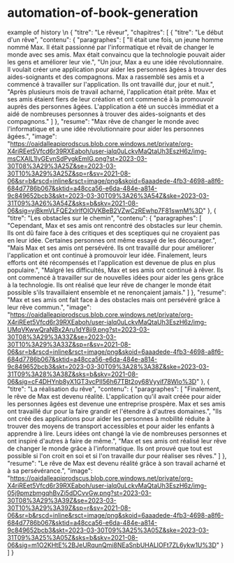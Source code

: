 # automation-of-book-generation
example of history
\n
{
    "titre": "Le rêveur",
    "chapitres": [
        {
            "titre": "Le début d'un rêve",
            "contenu": {
                "paragraphes": [
                    "Il était une fois, un jeune homme nommé Max. Il était passionné par l'informatique et rêvait de changer le monde avec ses amis. Max était convaincu que la technologie pouvait aider les gens et améliorer leur vie.",
                    "Un jour, Max a eu une idée révolutionnaire. Il voulait créer une application pour aider les personnes âgées à trouver des aides-soignants et des compagnons. Max a rassemblé ses amis et a commencé à travailler sur l'application. Ils ont travaillé dur, jour et nuit.",
                    "Après plusieurs mois de travail acharné, l'application était prête. Max et ses amis étaient fiers de leur création et ont commencé à la promouvoir auprès des personnes âgées. L'application a été un succès immédiat et a aidé de nombreuses personnes à trouver des aides-soignants et des compagnons."
                ]
            },
            "resume": "Max rêve de changer le monde avec l'informatique et a une idée révolutionnaire pour aider les personnes âgées.",
            "image": "https://oaidalleapiprodscus.blob.core.windows.net/private/org-X4riREet5Vfcd6r39RXEaboh/user-ialq0uLckvMaQtaUh3EszH6z/img-msCXAlL1IyGEvnSdPygkEmIG.png?st=2023-03-30T08%3A29%3A25Z&se=2023-03-30T10%3A29%3A25Z&sp=r&sv=2021-08-06&sr=b&rscd=inline&rsct=image/png&skoid=6aaadede-4fb3-4698-a8f6-684d7786b067&sktid=a48cca56-e6da-484e-a814-9c849652bcb3&skt=2023-03-30T09%3A26%3A54Z&ske=2023-03-31T09%3A26%3A54Z&sks=b&skv=2021-08-06&sig=yjBkmVLFQE2xlrlfOIOVKBeB2VZwCzREwhp7F81swnM%3D"
        },
        {
            "titre": "Les obstacles sur le chemin",
            "contenu": {
                "paragraphes": [
                    "Cependant, Max et ses amis ont rencontré des obstacles sur leur chemin. Ils ont dû faire face à des critiques et des sceptiques qui ne croyaient pas en leur idée. Certaines personnes ont même essayé de les décourager.",
                    "Mais Max et ses amis ont persévéré. Ils ont travaillé dur pour améliorer l'application et ont continué à promouvoir leur idée. Finalement, leurs efforts ont été récompensés et l'application est devenue de plus en plus populaire.",
                    "Malgré les difficultés, Max et ses amis ont continué à rêver. Ils ont commencé à travailler sur de nouvelles idées pour aider les gens grâce à la technologie. Ils ont réalisé que leur rêve de changer le monde était possible s'ils travaillaient ensemble et ne renonçaient jamais."
                ]
            },
            "resume": "Max et ses amis ont fait face à des obstacles mais ont persévéré grâce à leur rêve commun.",
            "image": "https://oaidalleapiprodscus.blob.core.windows.net/private/org-X4riREet5Vfcd6r39RXEaboh/user-ialq0uLckvMaQtaUh3EszH6z/img-UMqVKwwQraNBx2Aru1dY8ji9.png?st=2023-03-30T08%3A29%3A33Z&se=2023-03-30T10%3A29%3A33Z&sp=r&sv=2021-08-06&sr=b&rscd=inline&rsct=image/png&skoid=6aaadede-4fb3-4698-a8f6-684d7786b067&sktid=a48cca56-e6da-484e-a814-9c849652bcb3&skt=2023-03-30T09%3A28%3A38Z&ske=2023-03-31T09%3A28%3A38Z&sks=b&skv=2021-08-06&sig=cF4DHYnb8yX1GT3vcPlI56h67TBt2oy68Vyyif78Wlo%3D"
        },
        {
            "titre": "La réalisation du rêve",
            "contenu": {
                "paragraphes": [
                    "Finalement, le rêve de Max est devenu réalité. L'application qu'il avait créée pour aider les personnes âgées est devenue une entreprise prospère. Max et ses amis ont travaillé dur pour la faire grandir et l'étendre à d'autres domaines.",
                    "Ils ont créé des applications pour aider les personnes à mobilité réduite à trouver des moyens de transport accessibles et pour aider les enfants à apprendre à lire. Leurs idées ont changé la vie de nombreuses personnes et ont inspiré d'autres à faire de même.",
                    "Max et ses amis ont réalisé leur rêve de changer le monde grâce à l'informatique. Ils ont prouvé que tout est possible si l'on croit en soi et si l'on travaille dur pour réaliser ses rêves."
                ]
            },
            "resume": "Le rêve de Max est devenu réalité grâce à son travail acharné et à sa persévérance.",
            "image": "https://oaidalleapiprodscus.blob.core.windows.net/private/org-X4riREet5Vfcd6r39RXEaboh/user-ialq0uLckvMaQtaUh3EszH6z/img-05j9pmzbmgqhBvZi5dDCvvGw.png?st=2023-03-30T08%3A29%3A39Z&se=2023-03-30T10%3A29%3A39Z&sp=r&sv=2021-08-06&sr=b&rscd=inline&rsct=image/png&skoid=6aaadede-4fb3-4698-a8f6-684d7786b067&sktid=a48cca56-e6da-484e-a814-9c849652bcb3&skt=2023-03-30T09%3A25%3A05Z&ske=2023-03-31T09%3A25%3A05Z&sks=b&skv=2021-08-06&sig=m1O2KHtE%2BJeURqunQmi8NEaSnbUHALlOFt7ZL6ykw1U%3D"
        }
    ]
}
